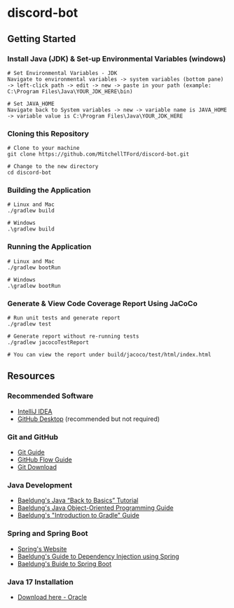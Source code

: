 # discord-bot

## Getting Started
### Install Java (JDK) & Set-up Environmental Variables (windows)
```shell
# Set Environmental Variables - JDK
Navigate to environmental variables -> system variables (bottom pane) -> left-click path -> edit -> new -> paste in your path (example: C:\Program Files\Java\YOUR_JDK_HERE\bin)

# Set JAVA_HOME
Navigate back to System variables -> new -> variable name is JAVA_HOME -> variable value is C:\Program Files\Java\YOUR_JDK_HERE
  ```

### Cloning this Repository
```shell
# Clone to your machine
git clone https://github.com/MitchellTFord/discord-bot.git

# Change to the new directory
cd discord-bot
```

### Building the Application
```shell
# Linux and Mac
./gradlew build

# Windows
.\gradlew build
```

### Running the Application
```shell
# Linux and Mac
./gradlew bootRun

# Windows
.\gradlew bootRun
```

### Generate & View Code Coverage Report Using JaCoCo
```shell
# Run unit tests and generate report
./gradlew test

# Generate report without re-running tests
./gradlew jacocoTestReport

# You can view the report under build/jacoco/test/html/index.html
```

## Resources
### Recommended Software
* [IntelliJ IDEA](https://www.jetbrains.com/idea/)
* [GitHub Desktop](https://desktop.github.com/) (recommended but not required)

### Git and GitHub
* [Git Guide](https://docs.github.com/en/get-started/using-git/about-git)
* [GitHub Flow Guide](https://docs.github.com/en/get-started/quickstart/github-flow)
* [Git Download](https://git-scm.com/downloads)

### Java Development
* [Baeldung's Java “Back to Basics” Tutorial](https://www.baeldung.com/java-tutorial)
* [Baeldung's Java Object-Oriented Programming Guide](https://www.baeldung.com/java-oop)
* [Baeldung's "Introduction to Gradle" Guide](https://www.baeldung.com/gradle)

### Spring and Spring Boot
* [Spring's Website](https://spring.io/)
* [Baeldung's Guide to Dependency Injection using Spring](https://www.baeldung.com/spring-dependency-injection)
* [Baeldung's Buide to Spring Boot](https://www.baeldung.com/spring-boot)

### Java 17 Installation
* [Download here - Oracle](https://www.oracle.com/java/technologies/downloads/\#jdk17-linux)